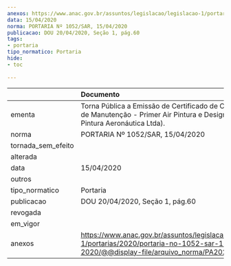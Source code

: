 ```yaml
---
anexos: https://www.anac.gov.br/assuntos/legislacao/legislacao-1/portarias/2020/portaria-no-1052-sar-15-04-2020/@@display-file/arquivo_norma/PA2020-1052.pdf
data: 15/04/2020
norma: PORTARIA Nº 1052/SAR, 15/04/2020
publicacao: DOU 20/04/2020, Seção 1, pág.60
tags:
- portaria
tipo_normatico: Portaria
hide: 
- toc 
 
---
```


|                    | Documento                                                                                                                                            |
|:-------------------|:-----------------------------------------------------------------------------------------------------------------------------------------------------|
| ementa             | Torna Pública a Emissão de Certificado de Organização de Manutenção - Primer Air Pintura e Design (W.E. Pintura Aeronáutica Ltda).                   |
| norma              | PORTARIA Nº 1052/SAR, 15/04/2020                                                                                                                     |
| tornada_sem_efeito |                                                                                                                                                      |
| alterada           |                                                                                                                                                      |
| data               | 15/04/2020                                                                                                                                           |
| outros             |                                                                                                                                                      |
| tipo_normatico     | Portaria                                                                                                                                             |
| publicacao         | DOU 20/04/2020, Seção 1, pág.60                                                                                                                      |
| revogada           |                                                                                                                                                      |
| em_vigor           |                                                                                                                                                      |
| anexos             | https://www.anac.gov.br/assuntos/legislacao/legislacao-1/portarias/2020/portaria-no-1052-sar-15-04-2020/@@display-file/arquivo_norma/PA2020-1052.pdf |